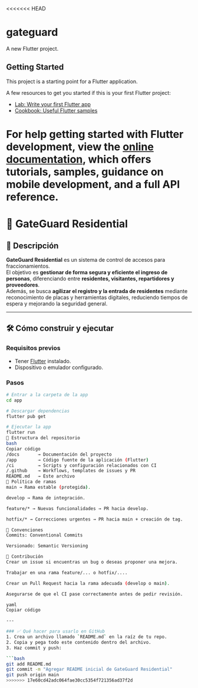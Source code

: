 <<<<<<< HEAD
# gateguard

A new Flutter project.

## Getting Started

This project is a starting point for a Flutter application.

A few resources to get you started if this is your first Flutter project:

- [Lab: Write your first Flutter app](https://docs.flutter.dev/get-started/codelab)
- [Cookbook: Useful Flutter samples](https://docs.flutter.dev/cookbook)

For help getting started with Flutter development, view the
[online documentation](https://docs.flutter.dev/), which offers tutorials,
samples, guidance on mobile development, and a full API reference.
=======
# 🏡 GateGuard Residential

## 📖 Descripción
**GateGuard Residential** es un sistema de control de accesos para fraccionamientos.  
El objetivo es **gestionar de forma segura y eficiente el ingreso de personas**, diferenciando entre **residentes, visitantes, repartidores y proveedores**.  
Además, se busca **agilizar el registro y la entrada de residentes** mediante reconocimiento de placas y herramientas digitales, reduciendo tiempos de espera y mejorando la seguridad general.

---

## 🛠️ Cómo construir y ejecutar
### Requisitos previos
- Tener [Flutter](https://docs.flutter.dev/get-started/install) instalado.  
- Dispositivo o emulador configurado.

### Pasos
```bash
# Entrar a la carpeta de la app
cd app

# Descargar dependencias
flutter pub get

# Ejecutar la app
flutter run
📂 Estructura del repositorio
bash
Copiar código
/docs       → Documentación del proyecto
/app        → Código fuente de la aplicación (Flutter)
/ci         → Scripts y configuración relacionados con CI
/.github    → Workflows, templates de issues y PR
README.md   → Este archivo
🌳 Política de ramas
main → Rama estable (protegida).

develop → Rama de integración.

feature/* → Nuevas funcionalidades → PR hacia develop.

hotfix/* → Correcciones urgentes → PR hacia main + creación de tag.

🔖 Convenciones
Commits: Conventional Commits

Versionado: Semantic Versioning

🙌 Contribución
Crear un issue si encuentras un bug o deseas proponer una mejora.

Trabajar en una rama feature/... o hotfix/....

Crear un Pull Request hacia la rama adecuada (develop o main).

Asegurarse de que el CI pase correctamente antes de pedir revisión.

yaml
Copiar código

---

### ✅ Qué hacer para usarlo en GitHub
1. Crea un archivo llamado `README.md` en la raíz de tu repo.
2. Copia y pega todo este contenido dentro del archivo.
3. Haz commit y push:

```bash
git add README.md
git commit -m "Agregar README inicial de GateGuard Residential"
git push origin main
>>>>>>> 17e60cd42adc064fae30cc5354f721356ad37f2d
